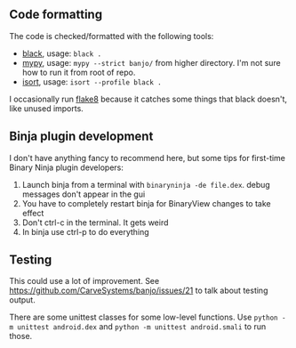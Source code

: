 ## Code formatting

The code is checked/formatted with the following tools:

- [black](https://github.com/psf/black), usage: `black .`
- [mypy](http://mypy-lang.org/), usage: `mypy --strict banjo/` from higher directory. I'm not sure how to run it from root of repo.
- [isort](https://github.com/timothycrosley/isort), usage: `isort --profile black .`

I occasionally run [flake8](https://flake8.pycqa.org/en/latest/) because it catches some things that black doesn't, like unused imports.

## Binja plugin development

I don't have anything fancy to recommend here, but some tips for first-time Binary Ninja plugin developers:

1. Launch binja from a terminal with `binaryninja -de file.dex`. debug messages don't appear in the gui
2. You have to completely restart binja for BinaryView changes to take effect
3. Don't ctrl-c in the terminal. It gets weird
4. In binja use ctrl-p to do everything

## Testing

This could use a lot of improvement. See https://github.com/CarveSystems/banjo/issues/21 to talk about testing output.

There are some unittest classes for some low-level functions. Use `python -m unittest android.dex` and `python -m unittest android.smali` to run those.
